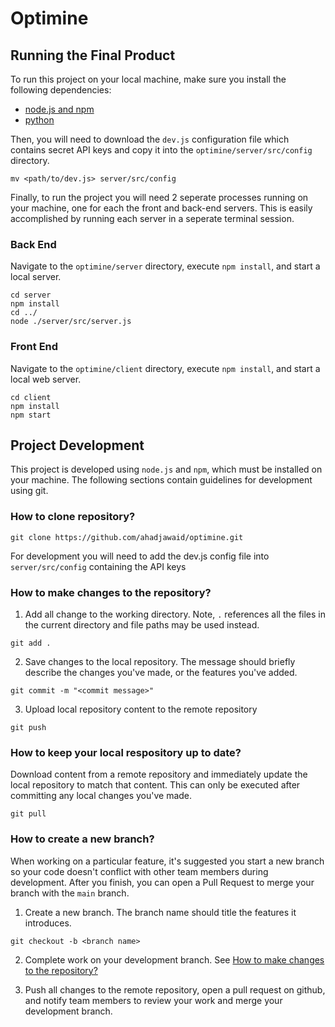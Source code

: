 # Optimine

## Running the Final Product

To run this project on your local machine, make sure you install the following dependencies:
- [node.js and npm](https://docs.npmjs.com/downloading-and-installing-node-js-and-npm)
- [python](https://phoenixnap.com/kb/how-to-install-python-3-windows)

Then, you will need to download the `dev.js` configuration file which contains secret API keys and copy it into the `optimine/server/src/config` directory.

```shell
mv <path/to/dev.js> server/src/config
```

Finally, to run the project you will need 2 seperate processes running on your machine, one for each the front and back-end servers. This is easily accomplished by running each server in a seperate terminal session.

### Back End
Navigate to the `optimine/server` directory, execute `npm install`, and start a local server.

```shell
cd server
npm install
cd ../
node ./server/src/server.js
```

### Front End
Navigate to the `optimine/client` directory, execute `npm install`, and start a local web server.

```shell
cd client
npm install
npm start
```

## Project Development

This project is developed using `node.js` and `npm`, which must be installed on your machine. The following sections contain guidelines for development using git.

### How to clone repository?

```shell
git clone https://github.com/ahadjawaid/optimine.git
```

For development you will need to add the dev.js config file into ```server/src/config``` containing the API keys

### How to make changes to the repository?

1. Add all change to the working directory. Note, `.` references all the files in the current directory and file paths may be used instead.
```shell
git add .
```

2. Save changes to the local repository. The message should briefly describe the changes you've made, or the features you've added.
```shell
git commit -m "<commit message>"
```

3. Upload local repository content to the remote repository
```shell 
git push
```

### How to keep your local respository up to date?

Download content from a remote repository and immediately update the local repository to match that content. This can only be executed after committing any local changes you've made.

```shell
git pull
```

### How to create a new branch?

When working on a particular feature, it's suggested you start a new branch so your code doesn't conflict with other team members during development. After you finish, you can open a Pull Request to merge your branch with the `main` branch.

1. Create a new branch. The branch name should title the features it introduces.
```shell
git checkout -b <branch name>
```

2. Complete work on your development branch. See [How to make changes to the repository?](#how-to-make-changes-to-the-repository)

3. Push all changes to the remote repository, open a pull request on github, and notify team members to review your work and merge your development branch.

